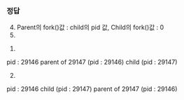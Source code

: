 ### 정답
4. Parent의 fork()값 : child의 pid 값, Child의 fork()값 : 0
5. 
1) 
pid : 29146
parent of 29147 (pid : 29146)
child (pid : 29147)

2)
pid : 29146
child (pid : 29147)
parent of 29147 (pid : 29146)